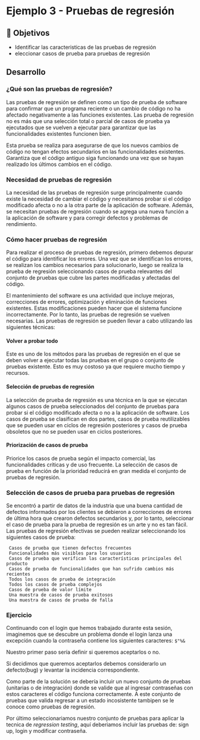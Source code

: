 # Ejemplo 3 - Pruebas de regresión

## :dart: Objetivos

- Identificar las caracteristicas de las pruebas de regresión
- eleccionar casos de prueba para pruebas de regresión

## Desarrollo

### ¿Qué son las pruebas de regresión?

Las pruebas de regresión se definen como un tipo de prueba de software para confirmar que un programa reciente o un
cambio de código no ha afectado negativamente a las funciones existentes. Las prueba de regresión no es más que una
selección total o parcial de casos de prueba ya ejecutados que se vuelven a ejecutar para garantizar que las
funcionalidades existentes funcionen bien.

Esta prueba se realiza para asegurarse de que los nuevos cambios de código no tengan efectos secundarios en las
funcionalidades existentes. Garantiza que el código antiguo siga funcionando una vez que se hayan realizado los últimos
cambios en el código.

### Necesidad de pruebas de regresión

La necesidad de las pruebas de regresión surge principalmente cuando existe la necesidad de cambiar el código y
necesitamos probar si el código modificado afecta o no a la otra parte de la aplicación de software. Además, se
necesitan pruebas de regresión cuando se agrega una nueva función a la aplicación de software y para corregir defectos y
problemas de rendimiento.

### Cómo hacer pruebas de regresión

Para realizar el proceso de pruebas de regresión, primero debemos depurar el código para identificar los errores. Una
vez que se identifican los errores, se realizan los cambios necesarios para solucionarlo, luego se realiza la prueba de
regresión seleccionando casos de prueba relevantes del conjunto de pruebas que cubre las partes modificadas y afectadas
del código.

El mantenimiento del software es una actividad que incluye mejoras, correcciones de errores, optimización y eliminación
de funciones existentes. Estas modificaciones pueden hacer que el sistema funcione incorrectamente. Por lo tanto, las
pruebas de regresión se vuelven necesarias. Las pruebas de regresión se pueden llevar a cabo utilizando las siguientes
técnicas:

#### Volver a probar todo

Este es uno de los métodos para las pruebas de regresión en el que se deben volver a ejecutar todas las pruebas en el
grupo o conjunto de pruebas existente. Esto es muy costoso ya que requiere mucho tiempo y recursos.

#### Selección de pruebas de regresión

La selección de prueba de regresión es una técnica en la que se ejecutan algunos casos de prueba seleccionados del
conjunto de pruebas para probar si el código modificado afecta o no a la aplicación de software. Los casos de prueba se
clasifican en dos partes, casos de prueba reutilizables que se pueden usar en ciclos de regresión posteriores y casos de
prueba obsoletos que no se pueden usar en ciclos posteriores.

#### Priorización de casos de prueba

Priorice los casos de prueba según el impacto comercial, las funcionalidades críticas y de uso frecuente. La selección
de casos de prueba en función de la prioridad reducirá en gran medida el conjunto de pruebas de regresión.

### Selección de casos de prueba para pruebas de regresión

Se encontró a partir de datos de la industria que una buena cantidad de defectos informados por los clientes se debieron
a correcciones de errores de última hora que crearon defectos secundarios y, por lo tanto, seleccionar el caso de prueba
para la prueba de regresión es un arte y no es tan fácil. Las pruebas de regresión efectivas se pueden realizar
seleccionando los siguientes casos de prueba:

     Casos de prueba que tienen defectos frecuentes
     Funcionalidades más visibles para los usuarios
     Casos de prueba que verifican las características principales del producto
     Casos de prueba de funcionalidades que han sufrido cambios más recientes
     Todos los casos de prueba de integración
     Todos los casos de prueba complejos
     Casos de prueba de valor límite
     Una muestra de casos de prueba exitosos
     Una muestra de casos de prueba de falla

### Ejercicio

Continuando con el login que hemos trabajado durante esta sesión, imaginemos que se descubre un problema donde el login
lanza una excepción cuando la contraseña contiene los siguientes caracteres: `$"%&`

Nuestro primer paso sería definir si queremos aceptarlos o no.

Si decidimos que queremos aceptarlos debemos considerarlo un defecto(bug) y levantar la incidencia correspondiente.

Como parte de la solución se debería incluir un nuevo conjunto de pruebas (unitarias o de integración) donde se valide
que al ingresar contraseñas con estos caracteres el código funciona correctamente. A este conjunto de pruebas que valida
regresar a un estado incosistente tambipen se le conoce como pruebas de regresión.

Por último seleccionariamos nuestro conjunto de pruebas para aplicar la tecnica de _regression testing_, aquí deberiamos
incluir las pruebas de: sign up, login y modificar contraseña.

